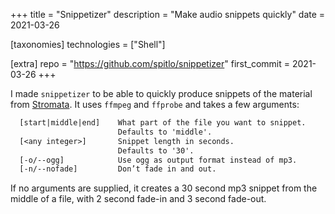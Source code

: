 +++
title = "Snippetizer"
description = "Make audio snippets quickly"
date = 2021-03-26

[taxonomies]
technologies = ["Shell"]

[extra]
repo = "https://github.com/spitlo/snippetizer"
first_commit = 2021-03-26
+++

I made `snippetizer` to be able to quickly produce snippets of the material from [Stromata](/music/stromata). It uses `ffmpeg` and `ffprobe` and takes a few arguments:

```txt
  [start|middle|end]    What part of the file you want to snippet.
                        Defaults to 'middle'.
  [<any integer>]       Snippet length in seconds.
                        Defaults to '30'.
  [-o/--ogg]            Use ogg as output format instead of mp3.
  [-n/--nofade]         Don’t fade in and out.
```

If no arguments are supplied, it creates a 30 second mp3 snippet from the middle of a file, with 2 second fade-in and 3 second fade-out.
